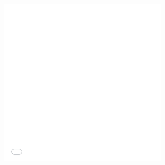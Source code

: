 <div style="position: relative; width: 100%; padding-top: 100%;">
  <iframe src="Vko4" style="position: absolute; top: 0; left: 0; width: 100%; height: 100%; border: none;">
    <p>Unable to load external webpage.</p>
  </iframe>
</div>
